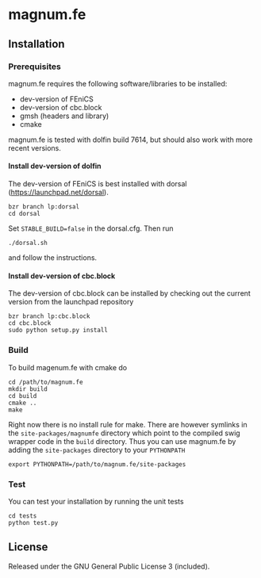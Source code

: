 magnum.fe
=========

Installation
------------

### Prerequisites
magnum.fe requires the following software/libraries to be installed:

* dev-version of FEniCS
* dev-version of cbc.block
* gmsh (headers and library)
* cmake

magnum.fe is tested with dolfin build 7614, but should also work with more recent versions.

#### Install dev-version of dolfin
The dev-version of FEniCS is best installed with dorsal (https://launchpad.net/dorsal).

    bzr branch lp:dorsal
    cd dorsal

Set `STABLE_BUILD=false` in the dorsal.cfg. Then run
    
    ./dorsal.sh

and follow the instructions.

#### Install dev-version of cbc.block
The dev-version of cbc.block can be installed by checking out the current version from the launchpad repository

    bzr branch lp:cbc.block
    cd cbc.block
    sudo python setup.py install

### Build
To build magenum.fe with cmake do

    cd /path/to/magnum.fe
    mkdir build
    cd build
    cmake ..
    make

Right now there is no install rule for make. There are however symlinks in the `site-packages/magnumfe` directory which point to the compiled swig wrapper code in the `build` directory. Thus you can use magnum.fe by adding the `site-packages` directory to your `PYTHONPATH`

    export PYTHONPATH=/path/to/magnum.fe/site-packages

### Test
You can test your installation by running the unit tests

    cd tests
    python test.py

License
-------
Released under the GNU General Public License 3 (included).
